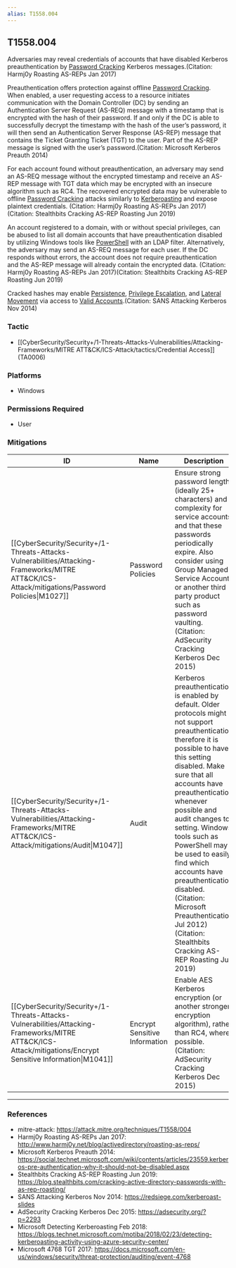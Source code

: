 ```yaml
---
alias: T1558.004
---
```


## T1558.004

Adversaries may reveal credentials of accounts that have disabled Kerberos preauthentication by [Password Cracking](https://attack.mitre.org/techniques/T1110/002) Kerberos messages.(Citation: Harmj0y Roasting AS-REPs Jan 2017) 

Preauthentication offers protection against offline [Password Cracking](https://attack.mitre.org/techniques/T1110/002). When enabled, a user requesting access to a resource initiates communication with the Domain Controller (DC) by sending an Authentication Server Request (AS-REQ) message with a timestamp that is encrypted with the hash of their password. If and only if the DC is able to successfully decrypt the timestamp with the hash of the user’s password, it will then send an Authentication Server Response (AS-REP) message that contains the Ticket Granting Ticket (TGT) to the user. Part of the AS-REP message is signed with the user’s password.(Citation: Microsoft Kerberos Preauth 2014)

For each account found without preauthentication, an adversary may send an AS-REQ message without the encrypted timestamp and receive an AS-REP message with TGT data which may be encrypted with an insecure algorithm such as RC4. The recovered encrypted data may be vulnerable to offline [Password Cracking](https://attack.mitre.org/techniques/T1110/002) attacks similarly to [Kerberoasting](https://attack.mitre.org/techniques/T1558/003) and expose plaintext credentials. (Citation: Harmj0y Roasting AS-REPs Jan 2017)(Citation: Stealthbits Cracking AS-REP Roasting Jun 2019) 

An account registered to a domain, with or without special privileges, can be abused to list all domain accounts that have preauthentication disabled by utilizing Windows tools like [PowerShell](https://attack.mitre.org/techniques/T1059/001) with an LDAP filter. Alternatively, the adversary may send an AS-REQ message for each user. If the DC responds without errors, the account does not require preauthentication and the AS-REP message will already contain the encrypted data. (Citation: Harmj0y Roasting AS-REPs Jan 2017)(Citation: Stealthbits Cracking AS-REP Roasting Jun 2019)

Cracked hashes may enable [Persistence](https://attack.mitre.org/tactics/TA0003), [Privilege Escalation](https://attack.mitre.org/tactics/TA0004), and [Lateral Movement](https://attack.mitre.org/tactics/TA0008) via access to [Valid Accounts](https://attack.mitre.org/techniques/T1078).(Citation: SANS Attacking Kerberos Nov 2014)


### Tactic
- [[CyberSecurity/Security+/1-Threats-Attacks-Vulnerabilities/Attacking-Frameworks/MITRE ATT&CK/ICS-Attack/tactics/Credential Access]] (TA0006)

### Platforms
- Windows

### Permissions Required
- User

### Mitigations

| ID | Name | Description |
| --- | --- | --- |
| [[CyberSecurity/Security+/1-Threats-Attacks-Vulnerabilities/Attacking-Frameworks/MITRE ATT&CK/ICS-Attack/mitigations/Password Policies\|M1027]] | Password Policies | Ensure strong password length (ideally 25+ characters) and complexity for service accounts and that these passwords periodically expire. Also consider using Group Managed Service Accounts or another third party product such as password vaulting. (Citation: AdSecurity Cracking Kerberos Dec 2015) |
| [[CyberSecurity/Security+/1-Threats-Attacks-Vulnerabilities/Attacking-Frameworks/MITRE ATT&CK/ICS-Attack/mitigations/Audit\|M1047]] | Audit | Kerberos preauthentication is enabled by default. Older protocols might not support preauthentication therefore it is possible to have this setting disabled. Make sure that all accounts have preauthentication whenever possible and audit changes to setting. Windows tools such as PowerShell may be used to easily find which accounts have preauthentication disabled.  (Citation: Microsoft Preauthentication Jul 2012)(Citation: Stealthbits Cracking AS-REP Roasting Jun 2019) |
| [[CyberSecurity/Security+/1-Threats-Attacks-Vulnerabilities/Attacking-Frameworks/MITRE ATT&CK/ICS-Attack/mitigations/Encrypt Sensitive Information\|M1041]] | Encrypt Sensitive Information | Enable AES Kerberos encryption (or another stronger encryption algorithm), rather than RC4, where possible.(Citation: AdSecurity Cracking Kerberos Dec 2015) |


---
### References

- mitre-attack: https://attack.mitre.org/techniques/T1558/004
- Harmj0y Roasting AS-REPs Jan 2017: http://www.harmj0y.net/blog/activedirectory/roasting-as-reps/
- Microsoft Kerberos Preauth 2014: https://social.technet.microsoft.com/wiki/contents/articles/23559.kerberos-pre-authentication-why-it-should-not-be-disabled.aspx
- Stealthbits Cracking AS-REP Roasting Jun 2019: https://blog.stealthbits.com/cracking-active-directory-passwords-with-as-rep-roasting/
- SANS Attacking Kerberos Nov 2014: https://redsiege.com/kerberoast-slides
- AdSecurity Cracking Kerberos Dec 2015: https://adsecurity.org/?p=2293
- Microsoft Detecting Kerberoasting Feb 2018: https://blogs.technet.microsoft.com/motiba/2018/02/23/detecting-kerberoasting-activity-using-azure-security-center/
- Microsoft 4768 TGT 2017: https://docs.microsoft.com/en-us/windows/security/threat-protection/auditing/event-4768
